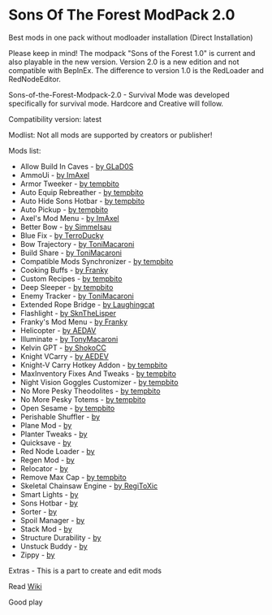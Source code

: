 # Sons Of The Forest ModPack 2.0
Best mods in one pack without modloader installation
(Direct Installation)

Please keep in mind!
The modpack "Sons of the Forest 1.0" is current and also playable in the new version. 
Version 2.0 is a new edition and not compatible with BepInEx. 
The difference to version 1.0 is the RedLoader and RedNodeEditor.

Sons-of-the-Forest-Modpack-2.0 - Survival Mode was developed specifically for survival mode.
Hardcore and Creative will follow.

Compatibility version: latest

Modlist:
Not all mods are supported by creators or publisher!


Mods list:

- Allow Build In Caves                  - [by GLaD0S](https://sotf-mods.com/mods/glad0s/enable-building-in-caves)
- AmmoUi                                - [by ImAxel](https://sotf-mods.com/mods/imaxel/ammou)
- Armor Tweeker                         - [by tempbito](https://sotf-mods.com/mods/tempbito/armortweeker)
- Auto Equip Rebreather                 - [by tempbito](https://www.nexusmods.com/sonsoftheforest/mods/173)
- Auto Hide Sons Hotbar                 - [by tempbito](https://sotf-mods.com/mods/tempbito/autohidesonshotbar)
- Auto Pickup                           - [by tempbito](https://sotf-mods.com/mods/tempbito/auto-pickup)
- Axel's Mod Menu                       - [by ImAxel](https://sotf-mods.com/mods/imaxel/axel's-mod-menu)
- Better Bow                            - [by Simmelsau](https://sotf-mods.com/mods/simmelsau/betterbow)
- Blue Fix                              - [by TerroDucky](https://www.nexusmods.com/sonsoftheforest/mods/132)
- Bow Trajectory                        - [by ToniMacaroni](https://sotf-mods.com/mods/tonimacaroni/bowtrajectory)
- Build Share                           - [by ToniMacaroni](https://sotf-mods.com/mods/tonimacaroni/buildshare)
- Compatible Mods Synchronizer          - [by tempbito](https://sotf-mods.com/mods/tempbito/compatiblemodssync)
- Cooking Buffs                         - [by Franky](https://sotf-mods.com/mods/franky/cookingbuffs)
- Custom Recipes                        - [by tempbito](https://sotf-mods.com/mods/tempbito/customrecipes)
- Deep Sleeper                          - [by tempbito](https://www.nexusmods.com/sonsoftheforest/mods/174)
- Enemy Tracker                         - [by ToniMacaroni](https://sotf-mods.com/mods/tonimacaroni/enemytracker)
- Extended Rope Bridge                  - [by Laughingcat](https://sotf-mods.com/mods/laughingcat/extended-rope-bridges)
- Flashlight                            - [by SknTheLisper](https://www.nexusmods.com/sonsoftheforest/mods/149)
- Franky's Mod Menu                     - [by Franky](https://sotf-mods.com/mods/franky/frankymodmenu)
- Helicopter                            - [by AEDAV](https://sotf-mods.com/mods/aedev/gyrocopter)
- Illuminate                            - [by TonyMacaroni](https://sotf-mods.com/mods/tonimacaroni/illuminate)
- Kelvin GPT                            - [by ShokoCC](https://sotf-mods.com/mods/shokocc/kelvin-gpt)
- Knight VCarry                         - [by AEDEV](https://sotf-mods.com/mods/aedev/knightvcarry)
- Knight-V Carry Hotkey Addon           - [by tempbito](https://sotf-mods.com/mods/tempbito/knightvcarryhotkeyaddon)
- MaxInventory Fixes And Tweaks         - [by tempbito](https://sotf-mods.com/mods/tempbito/maxinvfixesandtweaks)
- Night Vision Goggles Customizer       - [by tempbito](https://www.nexusmods.com/sonsoftheforest/mods/169)
- No More Pesky Theodolites             - [by tempbito](https://sotf-mods.com/mods/tempbito/nomorepeskytheodolites#google_vignette)
- No More Pesky Totems                  - [by tempbito](https://www.nexusmods.com/sonsoftheforest/mods/159)
- Open Sesame                           - [by tempbito](https://sotf-mods.com/mods/tempbito/opensesame)
- Perishable Shuffler                   - [by ](https://sotf-mods.com/mods/tempbito/perishable-shuffler)
- Plane Mod                             - [by ]()
- Planter Tweaks                        - [by ]()
- Quicksave                             - [by ]()
- Red Node Loader                       - [by ]()
- Regen Mod                             - [by ]()
- Relocator                             - [by ]()
- Remove Max Cap                        - [by tempbito](https://sotf-mods.com/mods/tempbito/removemaxobjectcap)
- Skeletal Chainsaw Engine              - [by RegiToXic](https://sotf-mods.com/mods/regitoxic/skeletal-chainsaw(alpha))
- Smart Lights                          - [by ]()
- Sons Hotbar                           - [by ]()
- Sorter                                - [by ]()
- Spoil Manager                         - [by ]()
- Stack Mod                             - [by ]()
- Structure Durability                  - [by ]()
- Unstuck Buddy                         - [by ]()
- Zippy                                 - [by ]()


Extras - This is a part to create and edit mods

Read [Wiki](https://github.com/ErythroCraft/Sons-of-the-Forest-Modpack-2.0/wiki)


Good play
